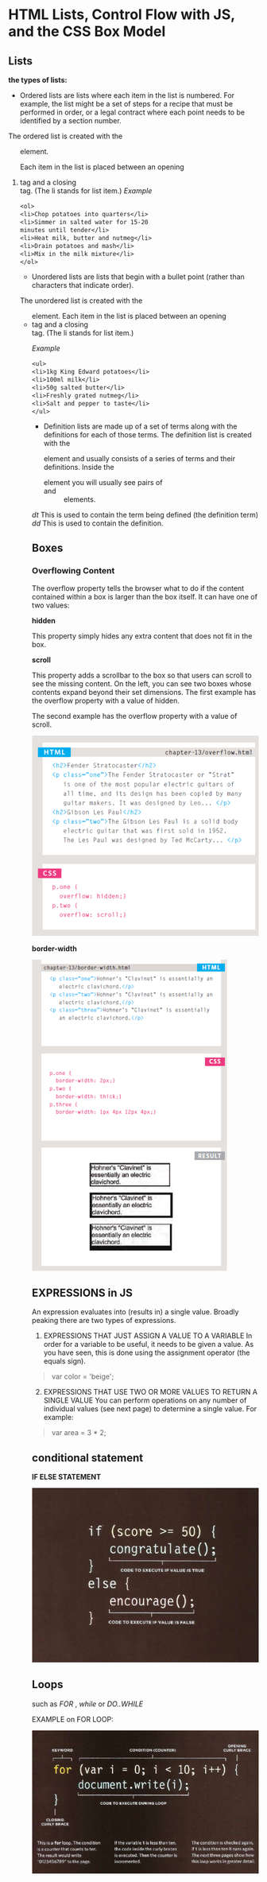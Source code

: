# HTML Lists, Control Flow with JS, and the CSS Box Model

## Lists
**the types of lists:**
* Ordered lists are lists where each item in the list is numbered. For example, the list might be a set of steps for a recipe that must be performed in order, or a legal contract where each point needs to be identified by a section number.

The ordered list is created with the <ol> element. 

Each item in the list is placed between an opening <li> tag and a closing </li> tag. (The li stands for list item.)
*Example*
```
<ol>
<li>Chop potatoes into quarters</li>
<li>Simmer in salted water for 15-20
minutes until tender</li>
<li>Heat milk, butter and nutmeg</li>
<li>Drain potatoes and mash</li>
<li>Mix in the milk mixture</li>
</ol>
```
* Unordered lists are lists that begin with a bullet point (rather than characters that indicate order).

The unordered list is created with the <ul> element. 
Each item in the list is placed between an opening <li> tag and a closing </li> tag. (The li stands for list item.)

*Example*

```
<ul>
<li>1kg King Edward potatoes</li>
<li>100ml milk</li>
<li>50g salted butter</li>
<li>Freshly grated nutmeg</li>
<li>Salt and pepper to taste</li>
</ul>
```

* Definition lists are made up of a set of terms along with the definitions for each of those terms.
The definition list is created with the <dl> element and usually consists of a series of terms and their definitions. Inside the <dl> element you will usually see pairs of <dt> and <dd> elements.

*dt* This is used to contain the term being defined (the definition term)
*dd* This is used to contain the definition.



## Boxes

### Overflowing Content

The overflow property tells the browser what to do if the content contained within a box is larger than the box itself. It can have one of two values:


**hidden**

This property simply hides any extra content that does not fit in the box.

**scroll**

This property adds a scrollbar to the box so that users can scroll to see the missing content. On the left, you can see two boxes whose contents expand beyond their set dimensions. The first example has the overflow property with a value of hidden. 

The second example has the overflow property with a value of scroll.


![Boxes](Boxes.png)


**border-width**


![Boxes](boxes2.png)



## EXPRESSIONS in JS

An expression evaluates into (results in) a single value. Broadly peaking there are two types of expressions.

1. EXPRESSIONS THAT JUST ASSIGN A VALUE TO A VARIABLE In order for a variable to be useful, it needs to be given a value. As you have seen, this is done using the assignment operator (the equals sign). 



> var color = 'beige';

2. EXPRESSIONS THAT USE TWO OR MORE VALUES TO RETURN A SINGLE VALUE You can perform operations on any number of individual values (see next page) to determine a single value. For example:

> var area = 3 * 2;

## conditional statement 
**IF ELSE STATEMENT**

![Boxes](if.png)

## Loops 

such as *FOR* , *while* or *DO..WHILE*

EXAMPLE on FOR LOOP:

![Boxes](for.png)